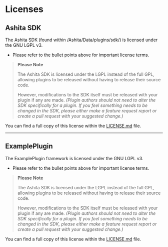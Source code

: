 # Licenses

## Ashita SDK

The Ashita SDK (found within /Ashita/Data/plugins/sdk/) is licensed under the GNU LGPL v3. 

  * Please refer to the bullet points above for important license terms.

  > **Please Note** 
  >
  > The Ashita SDK is licensed under the LGPL instead of the full GPL, allowing plugins to be released without having to release their source code.
  >
  > However, modifications to the SDK itself must be released with your plugin if any are made. *(Plugin authors should not need to alter the SDK specifically for a plugin. If you feel something needs to be changed in the SDK, please either make a feature request report or create a pull request with your suggested change.)*

You can find a full copy of this license within the [LICENSE.md](https://github.com/AshitaXI/ExamplePlugin/blob/main/LICENSE.md) file.

----

## ExamplePlugin

The ExamplePlugin framework is licensed under the GNU LGPL v3. 

  * Please refer to the bullet points above for important license terms.

  > **Please Note** 
  >
  > The Ashita SDK is licensed under the LGPL instead of the full GPL, allowing plugins to be released without having to release their source code.
  >
  > However, modifications to the SDK itself must be released with your plugin if any are made. *(Plugin authors should not need to alter the SDK specifically for a plugin. If you feel something needs to be changed in the SDK, please either make a feature request report or create a pull request with your suggested change.)*

You can find a full copy of this license within the [LICENSE.md](https://github.com/AshitaXI/ExamplePlugin/blob/main/LICENSE.md) file.
